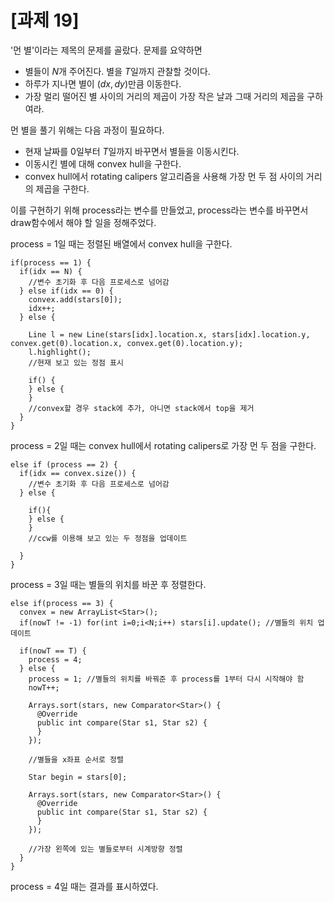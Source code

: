# [과제 19]
'먼 별'이라는 제목의 문제를 골랐다. 문제를 요약하면
* 별들이 $N$개 주어진다. 별을 $T$일까지 관찰할 것이다.
* 하루가 지나면 별이 $(dx, dy)$만큼 이동한다.
* 가장 멀리 떨어진 별 사이의 거리의 제곱이 가장 작은 날과 그때 거리의 제곱을 구하여라.

먼 별을 풀기 위해는 다음 과정이 필요하다.
* 현재 날짜를 0일부터 $T$일까지 바꾸면서 별들을 이동시킨다.
* 이동시킨 별에 대해 convex hull을 구한다.
* convex hull에서 rotating calipers 알고리즘을 사용해 가장 먼 두 점 사이의 거리의 제곱을 구한다.

이를 구현하기 위해 process라는 변수를 만들었고, process라는 변수를 바꾸면서 draw함수에서 해야 할 일을 정해주었다.

process = 1일 때는 정렬된 배열에서 convex hull을 구한다.
```processing
if(process == 1) {
  if(idx == N) {
    //변수 초기화 후 다음 프로세스로 넘어감
  } else if(idx == 0) {
    convex.add(stars[0]);
    idx++;
  } else {
  
    Line l = new Line(stars[idx].location.x, stars[idx].location.y, convex.get(0).location.x, convex.get(0).location.y);
    l.highlight();
    //현재 보고 있는 정점 표시
    
    if() {
    } else {
    }
    //convex할 경우 stack에 추가, 아니면 stack에서 top을 제거
  }
}
```

process = 2일 때는 convex hull에서 rotating calipers로 가장 먼 두 점을 구한다.
```processing
else if (process == 2) {
  if(idx == convex.size()) {
    //변수 초기화 후 다음 프로세스로 넘어감
  } else {
  
    if(){
    } else {
    }
    //ccw를 이용해 보고 있는 두 정점을 업데이트

  }
}
```

process = 3일 때는 별들의 위치를 바꾼 후 정렬한다.
```processing
else if(process == 3) {
  convex = new ArrayList<Star>();
  if(nowT != -1) for(int i=0;i<N;i++) stars[i].update(); //별들의 위치 업데이트
  
  if(nowT == T) {
    process = 4;
  } else {
    process = 1; //별들의 위치를 바꿔준 후 process를 1부터 다시 시작해야 함
    nowT++;

    Arrays.sort(stars, new Comparator<Star>() {
      @Override
      public int compare(Star s1, Star s2) {
      }
    });
    
    //별들을 x좌표 순서로 정렬

    Star begin = stars[0];

    Arrays.sort(stars, new Comparator<Star>() {
      @Override
      public int compare(Star s1, Star s2) {
      }
    });
    
    //가장 왼쪽에 있는 별들로부터 시계방향 정렬
  }
}
```
process = 4일 때는 결과를 표시하였다.
